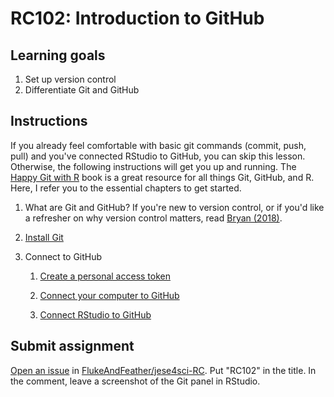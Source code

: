 # RC102: Introduction to GitHub

## Learning goals

1.  Set up version control
2.  Differentiate Git and GitHub

## Instructions

If you already feel comfortable with basic git commands (commit, push, pull) and you've connected RStudio to GitHub, you can skip this lesson. Otherwise, the following instructions will get you up and running. The [Happy Git with R](https://happygitwithr.com) book is a great resource for all things Git, GitHub, and R. Here, I refer you to the essential chapters to get started.

1.  What are Git and GitHub? If you're new to version control, or if you'd like a refresher on why version control matters, read [Bryan (2018)](Bryan%20(2018).pdf).

2.  [Install Git](https://happygitwithr.com/install-git.html)

3.  Connect to GitHub

    1.  [Create a personal access token](https://happygitwithr.com/https-pat.html)

    2.  [Connect your computer to GitHub](https://happygitwithr.com/push-pull-github.html)

    3.  [Connect RStudio to GitHub](https://happygitwithr.com/rstudio-git-github.html)
    
## Submit assignment

[Open an issue](https://docs.github.com/en/issues/tracking-your-work-with-issues/quickstart) in [FlukeAndFeather/jese4sci-RC](https://github.com/FlukeAndFeather/jese4sci-RC). Put "RC102" in the title. In the comment, leave a screenshot of the Git panel in RStudio.
